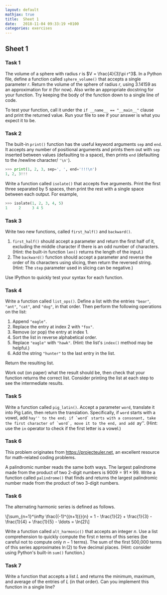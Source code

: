 ```yaml
---
layout: default
mathjax: true
title:  Sheet 1
date:   2018-11-04 09:33:19 +0100
categories: exercises 
---
```


## Sheet 1

### Task 1 


The volume of a sphere with radius $r$ is $V = \frac{4}{3}\pi r^3$.  In
a Python file, define a function called `sphere_volume()` that
accepts a single parameter $r$.  Return the volume of the sphere of
radius $r$, using $3.14159$ as an approximation for $\pi$ (for now).
Also write an appropriate docstring for your function. Try keeping
the body of the function down to a single line of code.

To test your function, call it under the `if __name__ == "__main__"`
clause and print the returned value.  Run your file to see if your
answer is what you expect it to be.


### Task 2

The built-in `print()` function has the useful keyword arguments `sep` and `end`.
It accepts any number of positional arguments and prints them out with
`sep` inserted between values (defaulting to a space), then prints `end`
(defaulting to the /newline character/ `'\n'`).
```python
>>> print(1, 2, 3, sep=', ', end='!!!\n')
1, 2, 3!!!
```

Write a function called `isolate()` that accepts five arguments.
Print the first three separated by 5 spaces, then print the rest with a single space between each output.
For example,
```python
>>> isolate(1, 2, 3, 4, 5)
1     2     3 4 5
```


### Task 3

Write two new functions, called `first_half()` and `backward()`.

1. `first_half()` should accept a parameter and return the first half of it, excluding the middle character if there is an odd number of characters.
(Hint: the built-in function `len()` returns the length of the input.)
2. The `backward()` function should accept a parameter and reverse the
order of its characters using slicing, then return the reversed string. (Hint: The `step` parameter used in slicing can be negative.)

Use IPython to quickly test your syntax for each function.



### Task 4

Write a function called `list_ops()`.
Define a list with the entries `"bear"`, `"ant"`, `"cat"`, and `"dog"`, in that order.
Then perform the following operations on the list:

1. Append `"eagle"`.
2. Replace the entry at index 2 with `"fox"`.
3. Remove (or pop) the entry at index 1.
4. Sort the list in reverse alphabetical order.
5. Replace `"eagle"` with `"hawk"`. (Hint: the list's `index()` method may be helpful.)
6. Add the string `"hunter"` to the last entry in the list.

Return the resulting list.

Work out (on paper) what the result should be, then check that your function returns the correct list.
Consider printing the list at each step to see the intermediate results.


### Task 5

Write a function called `pig_latin()`.
Accept a parameter `word`, translate it into Pig Latin, then return the translation.
Specifically, if `word` starts with a vowel, add ``hay'' to the end; if `word` starts with a consonant, take the first character of `word`, move it to the end, and add ``ay''.
(Hint: use the `in` operator to check if the first letter is a vowel.)



### Task 6

This problem originates from https://projecteuler.net, an excellent resource for math-related coding problems.

A palindromic number reads the same both ways.
The largest palindrome made from the product of two 2-digit numbers is $9009 = 91 \times 99.$
Write a function called `palindrome()` that finds and returns the
largest palindromic number made from the product of two 3-digit numbers.



### Task 6

The alternating harmonic series is defined as follows.

\\[\sum_{n=1}^\infty \frac{(-1)^{(n+1)}}{n} = 1 - \frac{1}{2} + \frac{1}{3} - \frac{1}{4} + \frac{1}{5} - \ldots = \ln(2)\\]

Write a function called `alt_harmonic()` that accepts an integer $n$.
Use a list comprehension to quickly compute the first $n$ terms of this series (be careful not to compute only $n-1$ terms).
The sum of the first 500,000 terms of this series approximates $\ln(2)$
to five decimal places. (Hint: consider using Python's built-in `sum()` function.)


### Task 7

Write a function that accepts a list $L$ and returns the minimum,
maximum, and average of the entries of $L$ (in that order).  Can you
implement this function in a single line?
